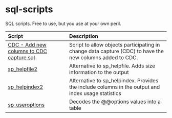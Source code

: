 sql-scripts
===========

SQL scripts.  Free to use, but you use at your own peril.

| Script | Description |
|:--------|:-------------|
| [CDC - Add new columns to CDC capture.sql](../master/CDC%20-%20Add%20new%20columns%20to%20CDC%20capture.sql) | Script to allow objects participating in change data capture (CDC) to have the new columns added to CDC. |
| [sp_helpfile2](../master/sp_helpfile2.sql) | Alternative to sp_helpfile.  Adds size information to the output |
| [sp_helpindex2](../master/sp_helpindex2.sql) | Alternative to sp_helpindex.  Provides the include columns in the output and index usage statistics |
| [sp_useroptions](../master/sp_useroptions.sql) | Decodes the @@options values into a table |
